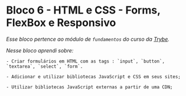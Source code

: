 # Bloco 6 - HTML e CSS - Forms, FlexBox e Responsivo

*Esse bloco pertence ao módulo de `fundamentos` do curso da [Trybe](https://www.betrybe.com/).*

*Nesse bloco aprendi sobre:*

    - Criar formulários em HTML com as tags : `input`, `button`, `textarea`, `select`, `form`.

    - Adicionar e utilizar bibliotecas JavaScript e CSS em seus sites;

    - Utilizar bibliotecas JavaScript externas a partir de uma CDN;
    